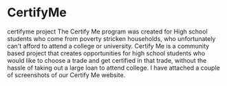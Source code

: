 # CertifyMe
certifyme project
The Certify Me program was created for  High school students who come from  poverty stricken households, who unfortunately can't 
afford to attend a college or university. Certify Me is a community based project that creates opportunities for high school students
who would like to choose a trade and get certified in that trade, without the hassle of taking out a large loan to attend college. 
I have attached a couple of screenshots of our Certify Me website.
